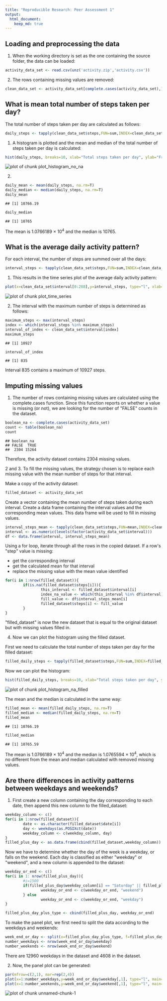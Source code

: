 ```yaml
---
title: "Reproducible Research: Peer Assessment 1"
output: 
  html_document:
    keep_md: true
---
```



## Loading and preprocessing the data

1. When the working directory is set as the one containing the source folder,
the data can be loaded:


```r
activity_data_set <- read.csv(unz('activity.zip','activity.csv'))
```

2. The rows containing missing values are removed:


```r
clean_data_set <- activity_data_set[complete.cases(activity_data_set),]
```

## What is mean total number of steps taken per day?

The total number of steps taken per day are calculated as follows:


```r
daily_steps <- tapply(clean_data_set$steps,FUN=sum,INDEX=clean_data_set$date)
```

1. A histogram is plotted and the mean and median of the total number of steps taken per day is calculated:


```r
hist(daily_steps, breaks=10, xlab="Total steps taken per day", ylab="Frequency",xlim=c(0,22500),ylim=c(0,20))
```

![plot of chunk plot_histogram_no_na](figure/plot_histogram_no_na-1.png) 


2.

```r
daily_mean <- mean(daily_steps, na.rm=T)
daily_median <- median(daily_steps, na.rm=T)
daily_mean
```

```
## [1] 10766.19
```

```r
daily_median
```

```
## [1] 10765
```
The mean is 1.0766189 &times; 10<sup>4</sup> and the median is 10765.


## What is the average daily activity pattern?

For each interval, the number of steps are summed over all the days:


```r
interval_steps <- tapply(clean_data_set$steps,FUN=sum,INDEX=clean_data_set$interval,na.rm=T)
```

1. This results in the time series plot of the average daily activity pattern:


```r
plot(x=clean_data_set$interval[0:288],y=interval_steps, type="l", xlab="Interval", ylab="Steps")
```

![plot of chunk plot_time_series](figure/plot_time_series-1.png) 

2. The interval with the maximum number of steps is determined as follows:


```r
maximum_steps <- max(interval_steps)
index <- which(interval_steps %in% maximum_steps)
interval_of_index <- clean_data_set$interval[index]
maximum_steps
```

```
## [1] 10927
```

```r
interval_of_index
```

```
## [1] 835
```

Interval 835 contains a maximum of 10927 steps.

## Imputing missing values

1. The number of rows containing missing values are calculated using the complete.cases function. Since this function reports on whether a value is missing (or not), we are looking for the number of "FALSE" counts in the dataset.

```r
boolean_na <- complete.cases(activity_data_set)
count <- table(boolean_na)
count
```

```
## boolean_na
## FALSE  TRUE 
##  2304 15264
```
Therefore, the activity dataset contains 2304 missing values.

2 and 3. To fill the missing values, the strategy chosen is to replace each missing value with
the mean number of steps for that interval.

Make a copy of the activity dataset:

```r
filled_dataset <- activity_data_set
```

Create a vector containing the mean number of steps taken during each interval.
Create a data frame containing the interval values and the corresponding mean values.
This data frame will be used to fill in missing values.


```r
interval_steps_mean <- tapply(clean_data_set$steps,FUN=mean,INDEX=clean_data_set$interval,na.rm=F)
interval <- as.numeric(levels(factor(activity_data_set$interval)))
df <- data.frame(interval, interval_steps_mean)
```


Using a for loop, iterate through all the rows in the copied dataset. If a row's 
"step" value is missing:
- get the corresponding interval
- get the calculated mean for that interval
- replace the missing value with the mean value identified


```r
for(i in 1:nrow(filled_dataset)){
        if(is.na(filled_dataset$steps[i])){
                this_interval <- filled_dataset$interval[i]
                index_na_value <- which(this_interval %in% df$interval)
                fill_value <- df$interval_steps_mean[i]
                filled_dataset$steps[i] <- fill_value
        }
}
```

"filled_dataset" is now the new dataset that is equal to the original dataset but with missing values filled in.

4. Now we can plot the histogram using the filled dataset.

First we need to calculate the total number of steps taken per day for the filled dataset:


```r
filled_daily_steps <- tapply(filled_dataset$steps,FUN=sum,INDEX=filled_dataset$date)
```

Now we can plot the histogram:


```r
hist(filled_daily_steps, breaks=10, xlab="Total steps taken per day", ylab="Frequency")
```

![plot of chunk plot_histogram_na_filled](figure/plot_histogram_na_filled-1.png) 

The mean and the median is calculated in the same way:


```r
filled_mean <- mean(filled_daily_steps, na.rm=T)
filled_median <- median(filled_daily_steps, na.rm=T)
filled_mean
```

```
## [1] 10766.19
```

```r
filled_median
```

```
## [1] 10765.59
```

The mean is 1.0766189 &times; 10<sup>4</sup> and the median is 1.0765594 &times; 10<sup>4</sup>, which is no different from the mean and median 
calculated with removed missing values.

## Are there differences in activity patterns between weekdays and weekends?

1. First create a new column containing the day corresponding to each date, then append this new 
column to the filled_dataset:

```r
weekday_column <- c()
for(i in 1:nrow(filled_dataset)){
        date <- as.character(filled_dataset$date[i])
        day <- weekdays(as.POSIXct(date))
        weekday_column <- c(weekday_column, day)
}
filled_plus_day <- as.data.frame(cbind(filled_dataset,weekday_column))
```

Now we have to determine whether the day of the week is a weekday, or
falls on the weekend. Each day is classified as either "weekday" or "weekend", and a new column is appended to the dataset:


```r
weekday_or_end <- c()
for(i in 1: nrow(filled_plus_day)){
        #i=1500
        if(filled_plus_day$weekday_column[i] == "Saturday" || filled_plus_day$weekday_column[i] == "Sunday"){
                weekday_or_end <- c(weekday_or_end, "weekend")
        } else
                weekday_or_end <- c(weekday_or_end, "weekday")
}

filled_plus_day_plus_type <- cbind(filled_plus_day, weekday_or_end)
```

To make the panel plot, we first need to split the data according to the weekdays and weekends:


```r
week_end_or_day <- split(x=filled_plus_day_plus_type, f=filled_plus_day_plus_type$weekday_or_end)
number_weekdays <- nrow(week_end_or_day$weekday)
number_weekends <- nrow(week_end_or_day$weekend)
```

There are 12960 weekdays in the dataset and 4608 in the dataset.

2. Now, the panel plot can be generated:


```r
par(mfrow=c(2,1), mar=rep(2,4))
plot(x=1:number_weekdays,y=week_end_or_day$weekday[,1], type="l", main="Weekday", ylab="Steps")
plot(x=1:number_weekends,y=week_end_or_day$weekend[,1], type="l", main="Weekend", ylab="Steps")
```

![plot of chunk unnamed-chunk-1](figure/unnamed-chunk-1-1.png) 
